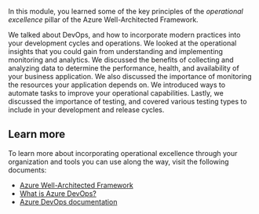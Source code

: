 In this module, you learned some of the key principles of the *operational excellence* pillar of the Azure Well-Architected Framework.

We talked about DevOps, and how to incorporate modern practices into your development cycles and operations. We looked at the operational insights that you could gain from understanding and implementing monitoring and analytics. We discussed the benefits of collecting and analyzing data to determine the performance, health, and availability of your business application. We also discussed the importance of monitoring the resources your application depends on. We introduced ways to automate tasks to improve your operational capabilities. Lastly, we discussed the importance of testing, and covered various testing types to include in your development and release cycles.

## Learn more

To learn more about incorporating operational excellence through your organization and tools you can use along the way, visit the following documents:

- [Azure Well-Architected Framework](/azure/architecture/framework?azure-portal=true)
- [What is Azure DevOps?](/azure/devops/user-guide/what-is-azure-devops?azure-portal=true)
- [Azure DevOps documentation](/azure/devops/?azure-portal=true)